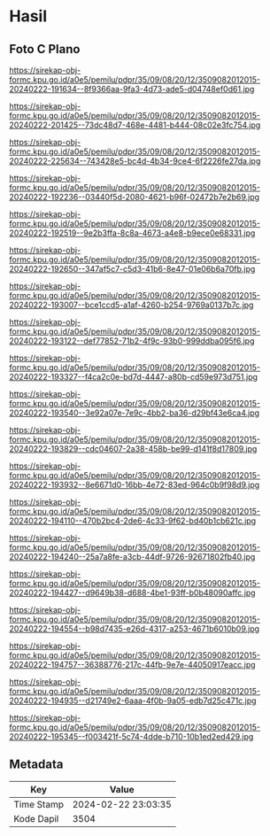 # Hasil

## Foto C Plano

https://sirekap-obj-formc.kpu.go.id/a0e5/pemilu/pdpr/35/09/08/20/12/3509082012015-20240222-191634--8f9366aa-9fa3-4d73-ade5-d04748ef0d61.jpg

https://sirekap-obj-formc.kpu.go.id/a0e5/pemilu/pdpr/35/09/08/20/12/3509082012015-20240222-201425--73dc48d7-468e-4481-b444-08c02e3fc754.jpg

https://sirekap-obj-formc.kpu.go.id/a0e5/pemilu/pdpr/35/09/08/20/12/3509082012015-20240222-225634--743428e5-bc4d-4b34-9ce4-6f2226fe27da.jpg

https://sirekap-obj-formc.kpu.go.id/a0e5/pemilu/pdpr/35/09/08/20/12/3509082012015-20240222-192236--03440f5d-2080-4621-b96f-02472b7e2b69.jpg

https://sirekap-obj-formc.kpu.go.id/a0e5/pemilu/pdpr/35/09/08/20/12/3509082012015-20240222-192519--9e2b3ffa-8c8a-4673-a4e8-b9ece0e68331.jpg

https://sirekap-obj-formc.kpu.go.id/a0e5/pemilu/pdpr/35/09/08/20/12/3509082012015-20240222-192650--347af5c7-c5d3-41b6-8e47-01e06b6a70fb.jpg

https://sirekap-obj-formc.kpu.go.id/a0e5/pemilu/pdpr/35/09/08/20/12/3509082012015-20240222-193007--bce1ccd5-a1af-4260-b254-9769a0137b7c.jpg

https://sirekap-obj-formc.kpu.go.id/a0e5/pemilu/pdpr/35/09/08/20/12/3509082012015-20240222-193122--def77852-71b2-4f9c-93b0-999ddba095f6.jpg

https://sirekap-obj-formc.kpu.go.id/a0e5/pemilu/pdpr/35/09/08/20/12/3509082012015-20240222-193327--f4ca2c0e-bd7d-4447-a80b-cd59e973d751.jpg

https://sirekap-obj-formc.kpu.go.id/a0e5/pemilu/pdpr/35/09/08/20/12/3509082012015-20240222-193540--3e92a07e-7e9c-4bb2-ba36-d29bf43e6ca4.jpg

https://sirekap-obj-formc.kpu.go.id/a0e5/pemilu/pdpr/35/09/08/20/12/3509082012015-20240222-193829--cdc04607-2a38-458b-be99-d141f8d17809.jpg

https://sirekap-obj-formc.kpu.go.id/a0e5/pemilu/pdpr/35/09/08/20/12/3509082012015-20240222-193932--8e6671d0-16bb-4e72-83ed-964c0b9f98d9.jpg

https://sirekap-obj-formc.kpu.go.id/a0e5/pemilu/pdpr/35/09/08/20/12/3509082012015-20240222-194110--470b2bc4-2de6-4c33-9f62-bd40b1cb621c.jpg

https://sirekap-obj-formc.kpu.go.id/a0e5/pemilu/pdpr/35/09/08/20/12/3509082012015-20240222-194240--25a7a8fe-a3cb-44df-9726-92671802fb40.jpg

https://sirekap-obj-formc.kpu.go.id/a0e5/pemilu/pdpr/35/09/08/20/12/3509082012015-20240222-194427--d9649b38-d688-4be1-93ff-b0b48090affc.jpg

https://sirekap-obj-formc.kpu.go.id/a0e5/pemilu/pdpr/35/09/08/20/12/3509082012015-20240222-194554--b98d7435-e26d-4317-a253-4671b6010b09.jpg

https://sirekap-obj-formc.kpu.go.id/a0e5/pemilu/pdpr/35/09/08/20/12/3509082012015-20240222-194757--36388776-217c-44fb-9e7e-44050917eacc.jpg

https://sirekap-obj-formc.kpu.go.id/a0e5/pemilu/pdpr/35/09/08/20/12/3509082012015-20240222-194935--d21749e2-6aaa-4f0b-9a05-edb7d25c471c.jpg

https://sirekap-obj-formc.kpu.go.id/a0e5/pemilu/pdpr/35/09/08/20/12/3509082012015-20240222-195345--f003421f-5c74-4dde-b710-10b1ed2ed429.jpg


## Metadata

| Key        | Value               |
| ---------- | ------------------- |
| Time Stamp | 2024-02-22 23:03:35 |
| Kode Dapil | 3504                |



